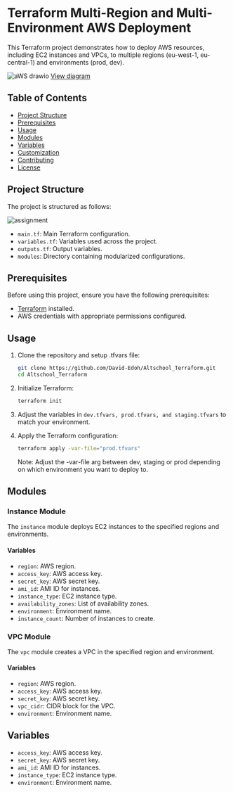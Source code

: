 # Terraform Multi-Region and Multi-Environment AWS Deployment

This Terraform project demonstrates how to deploy AWS resources, including EC2 instances and VPCs, to multiple regions (eu-west-1, eu-central-1) and environments (prod, dev).

![aWS drawio](https://github.com/David-Edoh/Altschool_Terraform/assets/45123163/ddd2bd2c-62f7-4272-b718-239b13786a1c)
[View diagram](https://viewer.diagrams.net/?tags=%7B%7D&highlight=0000ff&edit=_blank&layers=1&nav=1#G1hb5B6hp52HbrsYn4fg3WTLNW3uvpA_Gw)

## Table of Contents

- [Project Structure](#project-structure)
- [Prerequisites](#prerequisites)
- [Usage](#usage)
- [Modules](#modules)
- [Variables](#variables)
- [Customization](#customization)
- [Contributing](#contributing)
- [License](#license)

## Project Structure

The project is structured as follows:


![assignment](https://github.com/David-Edoh/Altschool_Terraform/assets/45123163/0f3ad1ae-f347-4157-b3db-916982b7e535)


- `main.tf`: Main Terraform configuration.
- `variables.tf`: Variables used across the project.
- `outputs.tf`: Output variables.
- `modules`: Directory containing modularized configurations.

## Prerequisites

Before using this project, ensure you have the following prerequisites:

- [Terraform](https://www.terraform.io/) installed.
- AWS credentials with appropriate permissions configured.

## Usage

1. Clone the repository and setup .tfvars file:

    ```bash
    git clone https://github.com/David-Edoh/Altschool_Terraform.git
    cd Altschool_Terraform
    ```

2. Initialize Terraform:

    ```bash
    terraform init
    ```

3. Adjust the variables in `dev.tfvars, prod.tfvars, and staging.tfvars` to match your environment.

4. Apply the Terraform configuration:

    ```bash
    terraform apply -var-file="prod.tfvars"
    ```
    Note: Adjust the -var-file arg between dev, staging or prod depending on which environment you want to deploy to.

## Modules

### Instance Module

The `instance` module deploys EC2 instances to the specified regions and environments.

#### Variables

- `region`: AWS region.
- `access_key`: AWS access key.
- `secret_key`: AWS secret key.
- `ami_id`: AMI ID for instances.
- `instance_type`: EC2 instance type.
- `availability_zones`: List of availability zones.
- `environment`: Environment name.
- `instance_count`: Number of instances to create.

### VPC Module

The `vpc` module creates a VPC in the specified region and environment.

#### Variables

- `region`: AWS region.
- `access_key`: AWS access key.
- `secret_key`: AWS secret key.
- `vpc_cidr`: CIDR block for the VPC.
- `environment`: Environment name.

## Variables

- `access_key`: AWS access key.
- `secret_key`: AWS secret key.
- `ami_id`: AMI ID for instances.
- `instance_type`: EC2 instance type.
- `environment`: Environment name.
